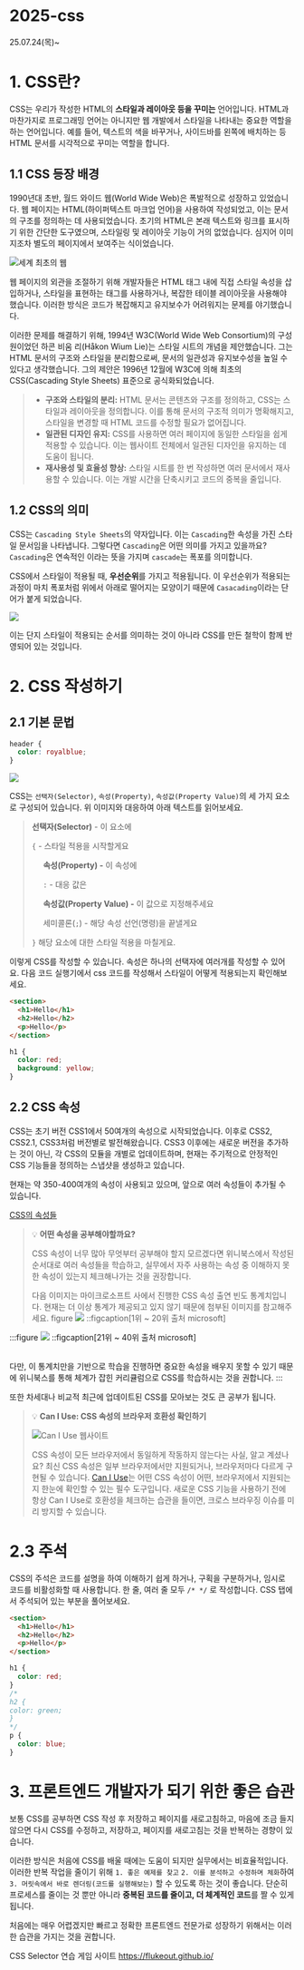 # 2025-css

25.07.24(목)~

# 1. CSS란?

CSS는 우리가 작성한 HTML의 **스타일과 레이아웃 등을 꾸미는** 언어입니다. HTML과 마찬가지로 프로그래밍 언어는 아니지만 웹 개발에서 스타일을 나타내는 중요한 역할을 하는 언어입니다. 예를 들어, 텍스트의 색을 바꾸거나, 사이드바를 왼쪽에 배치하는 등 HTML 문서를 시각적으로 꾸미는 역할을 합니다.

## 1.1 CSS 등장 배경

1990년대 초반, 월드 와이드 웹(World Wide Web)은 폭발적으로 성장하고 있었습니다. 웹 페이지는 HTML(하이퍼텍스트 마크업 언어)을 사용하여 작성되었고, 이는 문서의 구조를 정의하는 데 사용되었습니다. 초기의 HTML은 본래 텍스트와 링크를 표시하기 위한 간단한 도구였으며, 스타일링 및 레이아웃 기능이 거의 없었습니다. 심지어 이미지조차 별도의 페이지에서 보여주는 식이었습니다.

![세계 최초의 웹](https://books.weniv.co.kr/images/html-css/chapter09/01.png)

웹 페이지의 외관을 조절하기 위해 개발자들은 HTML 태그 내에 직접 스타일 속성을 삽입하거나, 스타일을 표현하는 태그를 사용하거나, 복잡한 테이블 레이아웃을 사용해야 했습니다. 이러한 방식은 코드가 복잡해지고 유지보수가 어려워지는 문제를 야기했습니다.

이러한 문제를 해결하기 위해, 1994년 W3C(World Wide Web Consortium)의 구성원이었던 하콘 비움 리(Håkon Wium Lie)는 스타일 시트의 개념을 제안했습니다. 그는 HTML 문서의 구조와 스타일을 분리함으로써, 문서의 일관성과 유지보수성을 높일 수 있다고 생각했습니다. 그의 제안은 1996년 12월에 W3C에 의해 최초의 CSS(Cascading Style Sheets) 표준으로 공식화되었습니다.

> - **구조와 스타일의 분리:** HTML 문서는 콘텐츠와 구조를 정의하고, CSS는 스타일과 레이아웃을 정의합니다. 이를 통해 문서의 구조적 의미가 명확해지고, 스타일을 변경할 때 HTML 코드를 수정할 필요가 없어집니다.
> - **일관된 디자인 유지:** CSS를 사용하면 여러 페이지에 동일한 스타일을 쉽게 적용할 수 있습니다. 이는 웹사이트 전체에서 일관된 디자인을 유지하는 데 도움이 됩니다.
> - **재사용성 및 효율성 향상:** 스타일 시트를 한 번 작성하면 여러 문서에서 재사용할 수 있습니다. 이는 개발 시간을 단축시키고 코드의 중복을 줄입니다.

## 1.2 CSS의 의미

CSS는 `Cascading Style Sheets`의 약자입니다. 이는 `Cascading`한 속성을 가진 스타일 문서임을 나타냅니다. 그렇다면 `Cascading`은 어떤 의미를 가지고 있을까요? `Cascading`은 연속적인 이라는 뜻을 가지며 `cascade`는 폭포를 의미합니다.

CSS에서 스타일이 적용될 때, **우선순위**를 가지고 적용됩니다. 이 우선순위가 적용되는 과정이 마치 폭포처럼 위에서 아래로 떨어지는 모양이기 때문에 `Casacading`이라는 단어가 붙게 되었습니다.

![](https://books.weniv.co.kr/images/basecamp-html-css/chapter03/01-1.png)

이는 단지 스타일이 적용되는 순서를 의미하는 것이 아니라 CSS를 만든 철학이 함께 반영되어 있는 것입니다.

# 2. CSS 작성하기

## 2.1 기본 문법

```css
header {
  color: royalblue;
}
```

![](https://books.weniv.co.kr/images/html-css/temporary/03.png)

CSS는 `선택자(Selector)`, `속성(Property)`, `속성값(Property Value)`의 세 가지 요소로 구성되어 있습니다. 위 이미지와 대응하여 아래 텍스트를 읽어보세요.

> **선택자(Selector)** - 이 요소에
>
> `{` - 스타일 적용을 시작할게요
>
> &nbsp;&nbsp;&nbsp;&nbsp; **속성(Property) -** 이 속성에
>
> &nbsp;&nbsp;&nbsp;&nbsp; `:` - 대응 값은
>
> &nbsp;&nbsp;&nbsp;&nbsp; **속성값(Property Value) -** 이 값으로 지정해주세요
>
> &nbsp;&nbsp;&nbsp;&nbsp; 세미콜론(`;`) - 해당 속성 선언(명령)을 끝낼게요
>
> `}` 해당 요소에 대한 스타일 적용을 마칠게요.

이렇게 CSS를 작성할 수 있습니다. 속성은 하나의 선택자에 여러개를 작성할 수 있어요. 다음 코드 실행기에서 css 코드를 작성해서 스타일이 어떻게 적용되는지 확인해보세요.

```html
<section>
  <h1>Hello</h1>
  <h2>Hello</h2>
  <p>Hello</p>
</section>
```

```css
h1 {
  color: red;
  background: yellow;
}
```

## 2.2 CSS 속성

CSS는 초기 버전 CSS1에서 50여개의 속성으로 시작되었습니다. 이후로 CSS2, CSS2.1, CSS3처럼 버전별로 발전해왔습니다. CSS3 이후에는 새로운 버전을 추가하는 것이 아닌, 각 CSS의 모듈을 개별로 업데이트하며, 현재는 주기적으로 안정적인 CSS 기능들을 정의하는 스냅샷을 생성하고 있습니다.

현재는 약 350-400여개의 속성이 사용되고 있으며, 앞으로 여러 속성들이 추가될 수 있습니다.

[CSS의 속성들](https://www.cssportal.com/css-properties/index.php)

> 💡 **어떤 속성을 공부해야할까요?**
>
> CSS 속성이 너무 많아 무엇부터 공부해야 할지 모르겠다면 위니북스에서 작성된 순서대로 여러 속성들을 학습하고, 실무에서 자주 사용하는 속성 중 이해하지 못한 속성이 있는지 체크해나가는 것을 권장합니다.
>
> 다음 이미지는 마이크로소프트 사에서 진행한 CSS 속성 출연 빈도 통계치입니다. 현재는 더 이상 통계가 제공되고 있지 않기 때문에 첨부된 이미지를 참고해주세요.
> figure
> ![](https://books.weniv.co.kr/images/basecamp-html-css/chapter03/01-5.png)
> ::figcaption[1위 ~ 20위 출처 microsoft]

:::figure
![](https://books.weniv.co.kr/images/basecamp-html-css/chapter03/01-6.png)
::figcaption[21위 ~ 40위 출처 microsoft]

<br/>
다만, 이 통계치만을 기반으로 학습을 진행하면 중요한 속성을 배우지 못할 수 있기 때문에 위니북스를 통해 체계가 잡힌 커리큘럼으로 CSS를 학습하시는 것을 권합니다.
:::

또한 차세대나 비교적 최근에 업데이트된 CSS를 모아보는 것도 큰 공부가 됩니다.

> 💡 **Can I Use: CSS 속성의 브라우저 호환성 확인하기**
>
> ![Can I Use 웹사이트](https://books.weniv.co.kr/images/html-css/chapter09/02.png "Can I Use 웹사이트")
>
> CSS 속성이 모든 브라우저에서 동일하게 작동하지 않는다는 사실, 알고 계셨나요?
> 최신 CSS 속성은 일부 브라우저에서만 지원되거나, 브라우저마다 다르게 구현될 수 있습니다. [Can I Use](https://caniuse.com/)는 어떤 CSS 속성이 어떤, 브라우저에서 지원되는지 한눈에 확인할 수 있는 필수 도구입니다. 새로운 CSS 기능을 사용하기 전에 항상 Can I Use로 호환성을 체크하는 습관을 들이면, 크로스 브라우징 이슈를 미리 방지할 수 있습니다.

# 2.3 주석

CSS의 주석은 코드를 설명을 하여 이해하기 쉽게 하거나, 구획을 구분하거나, 임시로 코드를 비활성화할 때 사용합니다. 한 줄, 여러 줄 모두 `/* */` 로 작성합니다. CSS 탭에서 주석되어 있는 부분을 풀어보세요.

```html
<section>
  <h1>Hello</h1>
  <h2>Hello</h2>
  <p>Hello</p>
</section>
```

```css
h1 {
  color: red;
}
/*
h2 {
color: green;
}
*/
p {
  color: blue;
}
```

# 3. 프론트엔드 개발자가 되기 위한 좋은 습관

보통 CSS를 공부하면 CSS 작성 후 저장하고 페이지를 새로고침하고, 마음에 조금 들지 않으면 다시 CSS를 수정하고, 저장하고, 페이지를 새로고침는 것을 반복하는 경향이 있습니다.

이러한 방식은 처음에 CSS를 배울 때에는 도움이 되지만 실무에서는 비효율적입니다. 이러한 반복 작업을 줄이기 위해 `1. 좋은 예제를 찾고` `2. 이를 분석하고 수정하며 체화`하여 `3. 머릿속에서 바로 렌더링(코드를 실행해보는)` 할 수 있도록 하는 것이 좋습니다. 단순히 프로세스를 줄이는 것 뿐만 아니라 **중복된 코드를 줄이고, 더 체계적인 코드**를 짤 수 있게 됩니다.

처음에는 매우 어렵겠지만 빠르고 정확한 프론트엔드 전문가로 성장하기 위해서는 이러한 습관을 가지는 것을 권합니다.

CSS Selector 연습 게임 사이트
https://flukeout.github.io/
